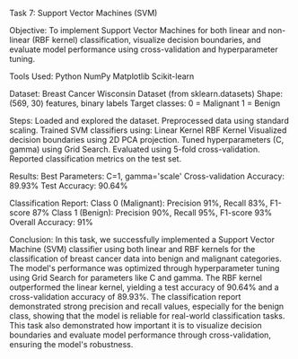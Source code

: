 Task 7: Support Vector Machines (SVM)

Objective:
To implement Support Vector Machines for both linear and non-linear (RBF kernel) classification, visualize decision boundaries, and evaluate model performance using cross-validation and hyperparameter tuning.

Tools Used:
Python
NumPy
Matplotlib
Scikit-learn

Dataset:
Breast Cancer Wisconsin Dataset (from sklearn.datasets)
Shape: (569, 30) features, binary labels
Target classes:
0 = Malignant
1 = Benign

Steps:
Loaded and explored the dataset.
Preprocessed data using standard scaling.
Trained SVM classifiers using:
Linear Kernel
RBF Kernel
Visualized decision boundaries using 2D PCA projection.
Tuned hyperparameters (C, gamma) using Grid Search.
Evaluated using 5-fold cross-validation.
Reported classification metrics on the test set.

Results:
Best Parameters: C=1, gamma='scale'
Cross-validation Accuracy: 89.93%
Test Accuracy: 90.64%

Classification Report:
Class 0 (Malignant): Precision 91%, Recall 83%, F1-score 87%
Class 1 (Benign): Precision 90%, Recall 95%, F1-score 93%
Overall Accuracy: 91%

Conclusion:
In this task, we successfully implemented a Support Vector Machine (SVM) classifier using both linear and RBF kernels for the classification of breast cancer data into benign and malignant categories. The model's performance was optimized through hyperparameter tuning using Grid Search for parameters like C and gamma.
The RBF kernel outperformed the linear kernel, yielding a test accuracy of 90.64% and a cross-validation accuracy of 89.93%. The classification report demonstrated strong precision and recall values, especially for the benign class, showing that the model is reliable for real-world classification tasks.
This task also demonstrated how important it is to visualize decision boundaries and evaluate model performance through cross-validation, ensuring the model's robustness.
